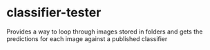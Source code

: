 # classifier-tester

Provides a way to loop through images stored in folders and gets the predictions for each image against a published classifier
